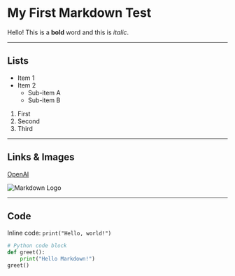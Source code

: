 # My First Markdown Test

Hello! This is a **bold** word and this is *italic*.

---

## Lists

- Item 1
- Item 2
  - Sub-item A
  - Sub-item B

1. First
2. Second
3. Third

---

## Links & Images

[OpenAI](https://openai.com)  

![Markdown Logo](https://upload.wikimedia.org/wikipedia/commons/4/48/Markdown-mark.svg)

---

## Code

Inline code: `print("Hello, world!")`

```python
# Python code block
def greet():
    print("Hello Markdown!")
greet()
